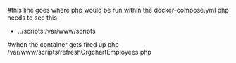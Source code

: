 #this line goes where php would be run within the docker-compose.yml php needs to see this
- ../scripts:/var/www/scripts 

#when the container gets fired up
php /var/www/scripts/refreshOrgchartEmployees.php